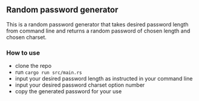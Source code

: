 ## Random password generator

This is a random password generator that takes desired password length from command line and returns a random password of chosen length and chosen charset.

### How to use
- clone the repo
- run `cargo run src/main.rs`
- input your desired password length as instructed in your command line
- input your desired password charset option number
- copy the generated password for your use